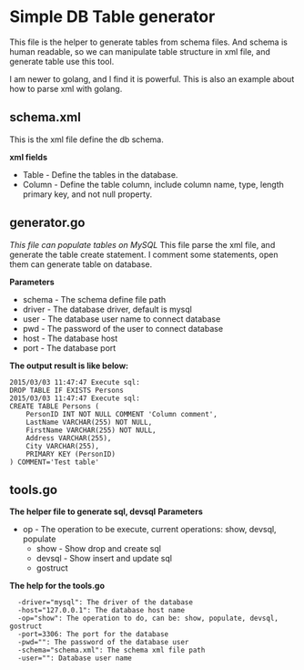 # Simple DB Table generator

This file is the helper to generate tables from schema files.
And schema is human readable, so we can manipulate table structure in xml file, and generate table use this tool.

I am newer to golang, and I find it is powerful.
This is also an example about how to parse xml with golang.

## schema.xml
This is the xml file define the db schema.

**xml fields**
* Table - Define the tables in the database.
* Column - Define the table column, include column name, type, length primary key, and not null property.

## generator.go
*This file can populate tables on MySQL*
This file parse the xml file, and generate the table create statement.
I comment some statements, open them can generate table on database.

**Parameters**
* schema - The schema define file path
* driver - The database driver, default is mysql
* user - The database user name to connect database
* pwd - The password of the user to connect database
* host - The database host
* port - The database port

**The output result is like below:**
```
2015/03/03 11:47:47 Execute sql:
DROP TABLE IF EXISTS Persons
2015/03/03 11:47:47 Execute sql:
CREATE TABLE Persons (
    PersonID INT NOT NULL COMMENT 'Column comment',
    LastName VARCHAR(255) NOT NULL,
    FirstName VARCHAR(255) NOT NULL,
    Address VARCHAR(255),
    City VARCHAR(255),
    PRIMARY KEY (PersonID)
) COMMENT='Test table'
```

## tools.go
**The helper file to generate sql, devsql**
**Parameters**
* op - The operation to be execute, current operations: show, devsql, populate
	* show - Show drop and create sql
	* devsql - Show insert and update sql
	* gostruct

**The help for the tools.go**
```
  -driver="mysql": The driver of the database
  -host="127.0.0.1": The database host name
  -op="show": The operation to do, can be: show, populate, devsql, gostruct
  -port=3306: The port for the database
  -pwd="": The password of the database user
  -schema="schema.xml": The schema xml file path
  -user="": Database user name
```